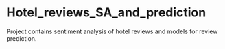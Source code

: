 # Hotel_reviews_SA_and_prediction
Project contains sentiment analysis of hotel reviews and models for review prediction.
